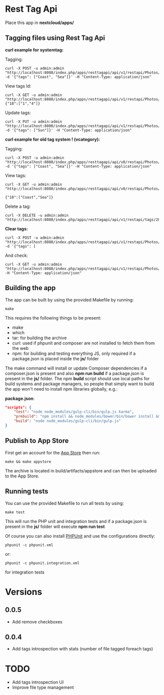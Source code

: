 # Rest Tag Api
Place this app in **nextcloud/apps/**

## Tagging files using Rest Tag Api ##

**curl example for systemtag:**

Tagging:
```
curl -X POST -u admin:admin "http://localhost:8080/index.php/apps/resttagapi/api/v1/restapi/Photos/Coast.jpg" -d '{"tags": ["Coast", "Sea"]}' -H "Content-Type: application/json"
```

View tags Id:
```
curl -X GET -u admin:admin "http://localhost:8080/index.php/apps/resttagapi/api/v1/restapi/Photos/Coast.jpg"
{"18":["1","4"]}
```

Update tags:
```
curl -X PUT -u admin:admin "http://localhost:8080/index.php/apps/resttagapi/api/v1/restapi/Photos/Coast.jpg" -d '{"tags": ["Sun"]}' -H "Content-Type: application/json"
```

**curl example for old tag system ! (vcategory):**

Tagging:
```
curl -X POST -u admin:admin "http://localhost:8080/index.php/apps/resttagapi/api/v0/restapi/Photos/Coast.jpg" -d '{"tags": ["Coast", "Sea"]}' -H "Content-Type: application/json"
```

View tags:
```
curl -X GET -u admin:admin "http://localhost:8080/index.php/apps/resttagapi/api/v0/restapi/Photos/Coast.jpg"

{"18":["Coast","Sea"]}
```

Delete a tag:
```
curl -X DELETE -u admin:admin "http://localhost:8080/index.php/apps/resttagapi/api/v1/restapi/tags/20"
```

**Clear tags:**
```
curl -X POST -u admin:admin "http://localhost:8080/index.php/apps/resttagapi/api/v1/restapi/Photos/Coast.jpg" -d '{"tags": [
```
And check:
```
curl -X GET -u admin:admin "http://localhost:8080/index.php/apps/resttagapi/api/v1/restapi/Photos/Coast.jpg" -H "Content-Type: application/json"
```

## Building the app

The app can be built by using the provided Makefile by running:

    make

This requires the following things to be present:
* make
* which
* tar: for building the archive
* curl: used if phpunit and composer are not installed to fetch them from the web
* npm: for building and testing everything JS, only required if a package.json is placed inside the **js/** folder

The make command will install or update Composer dependencies if a composer.json is present and also **npm run build** if a package.json is present in the **js/** folder. The npm **build** script should use local paths for build systems and package managers, so people that simply want to build the app won't need to install npm libraries globally, e.g.:

**package.json**:
```json
"scripts": {
    "test": "node node_modules/gulp-cli/bin/gulp.js karma",
    "prebuild": "npm install && node_modules/bower/bin/bower install && node_modules/bower/bin/bower update",
    "build": "node node_modules/gulp-cli/bin/gulp.js"
}
```


## Publish to App Store

First get an account for the [App Store](http://apps.nextcloud.com/) then run:

    make && make appstore

The archive is located in build/artifacts/appstore and can then be uploaded to the App Store.

## Running tests
You can use the provided Makefile to run all tests by using:

    make test

This will run the PHP unit and integration tests and if a package.json is present in the **js/** folder will execute **npm run test**

Of course you can also install [PHPUnit](http://phpunit.de/getting-started.html) and use the configurations directly:

    phpunit -c phpunit.xml

or:

    phpunit -c phpunit.integration.xml

for integration tests

# Versions #

## 0.0.5 ##

* Add remove checkboxes

## 0.0.4 ##

* Add tags introspection with stats (number of file tagged foreach tags)

# TODO #

* Add tags introspection UI
* Improve file type management
